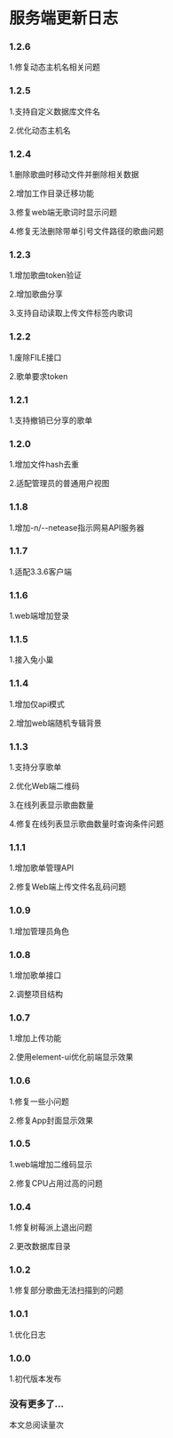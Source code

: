 # 服务端更新日志

<script async src="//busuanzi.ibruce.info/busuanzi/2.3/busuanzi.pure.mini.js">
</script>

### 1.2.6

1.修复动态主机名相关问题

### 1.2.5

1.支持自定义数据库文件名

2.优化动态主机名

### 1.2.4

1.删除歌曲时移动文件并删除相关数据

2.增加工作目录迁移功能

3.修复web端无歌词时显示问题

4.修复无法删除带单引号文件路径的歌曲问题

### 1.2.3

1.增加歌曲token验证

2.增加歌曲分享

3.支持自动读取上传文件标签内歌词

### 1.2.2

1.废除FILE接口

2.歌单要求token

### 1.2.1

1.支持撤销已分享的歌单

### 1.2.0

1.增加文件hash去重

2.适配管理员的普通用户视图

### 1.1.8

1.增加-n/--netease指示网易API服务器

### 1.1.7

1.适配3.3.6客户端

### 1.1.6

1.web端增加登录

### 1.1.5

1.接入兔小巢

### 1.1.4

1.增加仅api模式

2.增加web端随机专辑背景

### 1.1.3

1.支持分享歌单

2.优化Web端二维码

3.在线列表显示歌曲数量

4.修复在线列表显示歌曲数量时查询条件问题

### 1.1.1

1.增加歌单管理API

2.修复Web端上传文件名乱码问题

### 1.0.9

1.增加管理员角色

### 1.0.8

1.增加歌单接口

2.调整项目结构

### 1.0.7

1.增加上传功能

2.使用element-ui优化前端显示效果

### 1.0.6

1.修复一些小问题

2.修复App封面显示效果

### 1.0.5

1.web端增加二维码显示

2.修复CPU占用过高的问题

### 1.0.4

1.修复树莓派上退出问题

2.更改数据库目录

### 1.0.2

1.修复部分歌曲无法扫描到的问题

### 1.0.1

1.优化日志

### 1.0.0

1.初代版本发布

### 没有更多了...

本文总阅读量<span id="busuanzi_value_page_pv"></span>次